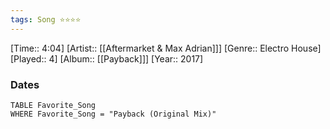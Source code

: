 ```yaml
---
tags: Song ⭐⭐⭐⭐ 
---
```

[Time:: 4:04]
[Artist:: [[Aftermarket & Max Adrian]]]
[Genre:: Electro House]
[Played:: 4]
[Album:: [[Payback]]]
[Year:: 2017]
### Dates
````dataview
TABLE Favorite_Song
WHERE Favorite_Song = "Payback (Original Mix)"
````